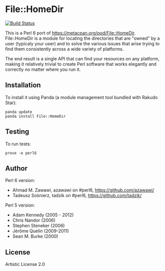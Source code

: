 # File::HomeDir
[![Build Status](https://travis-ci.org/azawawi/File-HomeDir.svg?branch=master)](https://travis-ci.org/azawawi/File-HomeDir)

This is a Perl 6 port of https://metacpan.org/pod/File::HomeDir. File::HomeDir
is a module for locating the directories that are "owned" by a user (typicaly
your user) and to solve the various issues that arise trying to find them
consistently across a wide variety of platforms.

The end result is a single API that can find your resources on any platform,
making it relatively trivial to create Perl software that works elegantly and
correctly no matter where you run it.

## Installation

To install it using Panda (a module management tool bundled with Rakudo Star):

    panda update
    panda install File::HomeDir

## Testing

To run tests:

    prove -e perl6

## Author

Perl 6 version:
- Ahmad M. Zawawi, azawawi on #perl6, https://github.com/azawawi/
- Tadeusz Sośnierz, tadzik on #perl6, https://github.com/tadzik/

Perl 5 version:
- Adam Kennedy (2005 - 2012)
- Chris Nandor (2006)
- Stephen Steneker (2006)
- Jérôme Quelin (2009-2011)
- Sean M. Burke (2000)

## License

Artistic License 2.0
